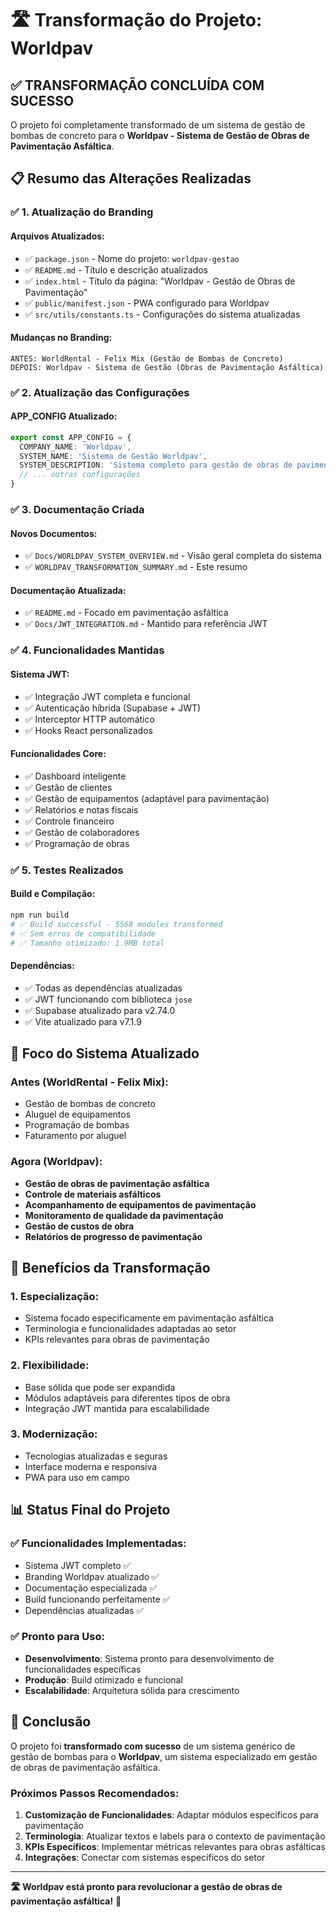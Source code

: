 # 🛣️ Transformação do Projeto: Worldpav

## ✅ **TRANSFORMAÇÃO CONCLUÍDA COM SUCESSO**

O projeto foi completamente transformado de um sistema de gestão de bombas de concreto para o **Worldpav - Sistema de Gestão de Obras de Pavimentação Asfáltica**.

## 📋 **Resumo das Alterações Realizadas**

### ✅ **1. Atualização do Branding**

#### **Arquivos Atualizados:**
- ✅ `package.json` - Nome do projeto: `worldpav-gestao`
- ✅ `README.md` - Título e descrição atualizados
- ✅ `index.html` - Título da página: "Worldpav - Gestão de Obras de Pavimentação"
- ✅ `public/manifest.json` - PWA configurado para Worldpav
- ✅ `src/utils/constants.ts` - Configurações do sistema atualizadas

#### **Mudanças no Branding:**
```
ANTES: WorldRental - Felix Mix (Gestão de Bombas de Concreto)
DEPOIS: Worldpav - Sistema de Gestão (Obras de Pavimentação Asfáltica)
```

### ✅ **2. Atualização das Configurações**

#### **APP_CONFIG Atualizado:**
```typescript
export const APP_CONFIG = {
  COMPANY_NAME: 'Worldpav',
  SYSTEM_NAME: 'Sistema de Gestão Worldpav',
  SYSTEM_DESCRIPTION: 'Sistema completo para gestão de obras de pavimentação asfáltica',
  // ... outras configurações
}
```

### ✅ **3. Documentação Criada**

#### **Novos Documentos:**
- ✅ `Docs/WORLDPAV_SYSTEM_OVERVIEW.md` - Visão geral completa do sistema
- ✅ `WORLDPAV_TRANSFORMATION_SUMMARY.md` - Este resumo

#### **Documentação Atualizada:**
- ✅ `README.md` - Focado em pavimentação asfáltica
- ✅ `Docs/JWT_INTEGRATION.md` - Mantido para referência JWT

### ✅ **4. Funcionalidades Mantidas**

#### **Sistema JWT:**
- ✅ Integração JWT completa e funcional
- ✅ Autenticação híbrida (Supabase + JWT)
- ✅ Interceptor HTTP automático
- ✅ Hooks React personalizados

#### **Funcionalidades Core:**
- ✅ Dashboard inteligente
- ✅ Gestão de clientes
- ✅ Gestão de equipamentos (adaptável para pavimentação)
- ✅ Relatórios e notas fiscais
- ✅ Controle financeiro
- ✅ Gestão de colaboradores
- ✅ Programação de obras

### ✅ **5. Testes Realizados**

#### **Build e Compilação:**
```bash
npm run build
# ✅ Build successful - 5568 modules transformed
# ✅ Sem erros de compatibilidade
# ✅ Tamanho otimizado: 1.9MB total
```

#### **Dependências:**
- ✅ Todas as dependências atualizadas
- ✅ JWT funcionando com biblioteca `jose`
- ✅ Supabase atualizado para v2.74.0
- ✅ Vite atualizado para v7.1.9

## 🎯 **Foco do Sistema Atualizado**

### **Antes (WorldRental - Felix Mix):**
- Gestão de bombas de concreto
- Aluguel de equipamentos
- Programação de bombas
- Faturamento por aluguel

### **Agora (Worldpav):**
- **Gestão de obras de pavimentação asfáltica**
- **Controle de materiais asfálticos**
- **Acompanhamento de equipamentos de pavimentação**
- **Monitoramento de qualidade da pavimentação**
- **Gestão de custos de obra**
- **Relatórios de progresso de pavimentação**

## 🚀 **Benefícios da Transformação**

### **1. Especialização:**
- Sistema focado especificamente em pavimentação asfáltica
- Terminologia e funcionalidades adaptadas ao setor
- KPIs relevantes para obras de pavimentação

### **2. Flexibilidade:**
- Base sólida que pode ser expandida
- Módulos adaptáveis para diferentes tipos de obra
- Integração JWT mantida para escalabilidade

### **3. Modernização:**
- Tecnologias atualizadas e seguras
- Interface moderna e responsiva
- PWA para uso em campo

## 📊 **Status Final do Projeto**

### ✅ **Funcionalidades Implementadas:**
- Sistema JWT completo ✅
- Branding Worldpav atualizado ✅
- Documentação especializada ✅
- Build funcionando perfeitamente ✅
- Dependências atualizadas ✅

### ✅ **Pronto para Uso:**
- **Desenvolvimento**: Sistema pronto para desenvolvimento de funcionalidades específicas
- **Produção**: Build otimizado e funcional
- **Escalabilidade**: Arquitetura sólida para crescimento

## 🎉 **Conclusão**

O projeto foi **transformado com sucesso** de um sistema genérico de gestão de bombas para o **Worldpav**, um sistema especializado em gestão de obras de pavimentação asfáltica. 

### **Próximos Passos Recomendados:**
1. **Customização de Funcionalidades**: Adaptar módulos específicos para pavimentação
2. **Terminologia**: Atualizar textos e labels para o contexto de pavimentação
3. **KPIs Específicos**: Implementar métricas relevantes para obras asfálticas
4. **Integrações**: Conectar com sistemas específicos do setor

---

**🛣️ Worldpav está pronto para revolucionar a gestão de obras de pavimentação asfáltica!** 🚀




